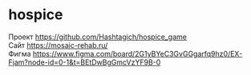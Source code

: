 # hospice
Проект
https://github.com/Hashtagich/hospice_game<br/>
Сайт 
https://mosaic-rehab.ru/<br/> 
Фигма 
https://www.figma.com/board/2G1yBYeC3GvGGgarfq9hz0/ЕХ-Fjam?node-id=0-1&t=BEtDwBgGmcVzYF9B-0<br/>
